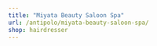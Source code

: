 ```yaml
---
title: "Miyata Beauty Saloon Spa"
url: /antipolo/miyata-beauty-saloon-spa/
shop: hairdresser
---
```

